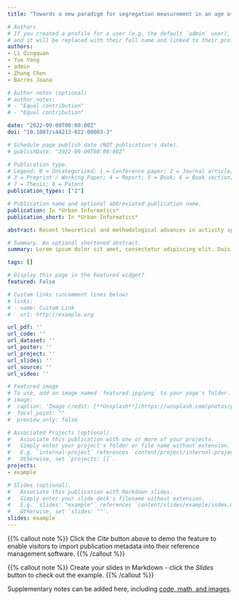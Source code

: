 ```yaml
---
title: "Towards a new paradigm for segregation measurement in an age of big data"

# Authors
# If you created a profile for a user (e.g. the default `admin` user), write the username (folder name) here 
# and it will be replaced with their full name and linked to their profile.
authors:
- Li Qingquan
- Yue Yang
- admin
- Zhong Chen
- Barros Joana

# Author notes (optional)
# author_notes:
# - "Equal contribution"
# - "Equal contribution"

date: "2022-09-09T00:00:00Z"
doi: "10.1007/s44212-022-00003-3"

# Schedule page publish date (NOT publication's date).
# publishDate: "2022-09-09T00:00:00Z"

# Publication type.
# Legend: 0 = Uncategorized; 1 = Conference paper; 2 = Journal article;
# 3 = Preprint / Working Paper; 4 = Report; 5 = Book; 6 = Book section;
# 7 = Thesis; 8 = Patent
publication_types: ["2"]

# Publication name and optional abbreviated publication name.
publication: In *Urban Informatics*
publication_short: In *Urban Informatics*

abstract: Recent theoretical and methodological advances in activity space and big data provide new opportunities to study socio-spatial segregation. This review first provides an overview of the literature in terms of measurements, spatial patterns, underlying causes, and social consequences of spatial segregation. These studies are mainly place-centred and static, ignoring the segregation experience across various activity spaces due to the dynamism of movements. In response to this challenge, we highlight the work in progress toward a new paradigm for segregation studies. Specifically, this review presents how and the extent to which activity space methods can advance segregation research from a people-based perspective. It explains the requirements of mobility-based methods for quantifying the dynamics of segregation due to high movement within the urban context. It then discusses and illustrates a dynamic and multi-dimensional framework to show how big data can enhance understanding segregation by capturing individuals’ spatio-temporal behaviours. The review closes with new directions and challenges for segregation research using big data.

# Summary. An optional shortened abstract.
summary: Lorem ipsum dolor sit amet, consectetur adipiscing elit. Duis posuere tellus ac convallis placerat. Proin tincidunt magna sed ex sollicitudin condimentum.

tags: []

# Display this page in the Featured widget?
featured: False

# Custom links (uncomment lines below)
# links:
# - name: Custom Link
#   url: http://example.org

url_pdf: ''
url_code: ''
url_dataset: ''
url_poster: ''
url_project: ''
url_slides: ''
url_source: ''
url_video: ''

# Featured image
# To use, add an image named `featured.jpg/png` to your page's folder. 
# image:
#  caption: 'Image credit: [**Unsplash**](https://unsplash.com/photos/pLCdAaMFLTE)'
#  focal_point: ""
#  preview_only: false

# Associated Projects (optional).
#   Associate this publication with one or more of your projects.
#   Simply enter your project's folder or file name without extension.
#   E.g. `internal-project` references `content/project/internal-project/index.md`.
#   Otherwise, set `projects: []`.
projects:
- example

# Slides (optional).
#   Associate this publication with Markdown slides.
#   Simply enter your slide deck's filename without extension.
#   E.g. `slides: "example"` references `content/slides/example/index.md`.
#   Otherwise, set `slides: ""`.
slides: example
---
```


{{% callout note %}}
Click the *Cite* button above to demo the feature to enable visitors to import publication metadata into their reference management software.
{{% /callout %}}

{{% callout note %}}
Create your slides in Markdown - click the *Slides* button to check out the example.
{{% /callout %}}

Supplementary notes can be added here, including [code, math, and images](https://wowchemy.com/docs/writing-markdown-latex/).
